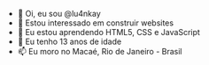 - 👋 Oi, eu sou @lu4nkay
- 👀 Estou interessado em construir websites
- 🌱 Eu estou aprendendo HTML5, CSS e JavaScript
- 💞️ Eu tenho 13 anos de idade
- 📫 Eu moro no Macaé, Rio de Janeiro - Brasil
